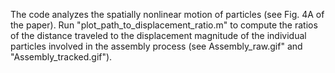 The code analyzes the spatially nonlinear motion of particles (see Fig. 4A of the paper).
Run "plot_path_to_displacement_ratio.m" to compute the ratios of the distance traveled to the displacement magnitude of the individual particles
involved in the assembly process (see Assembly_raw.gif" and "Assembly_tracked.gif").
